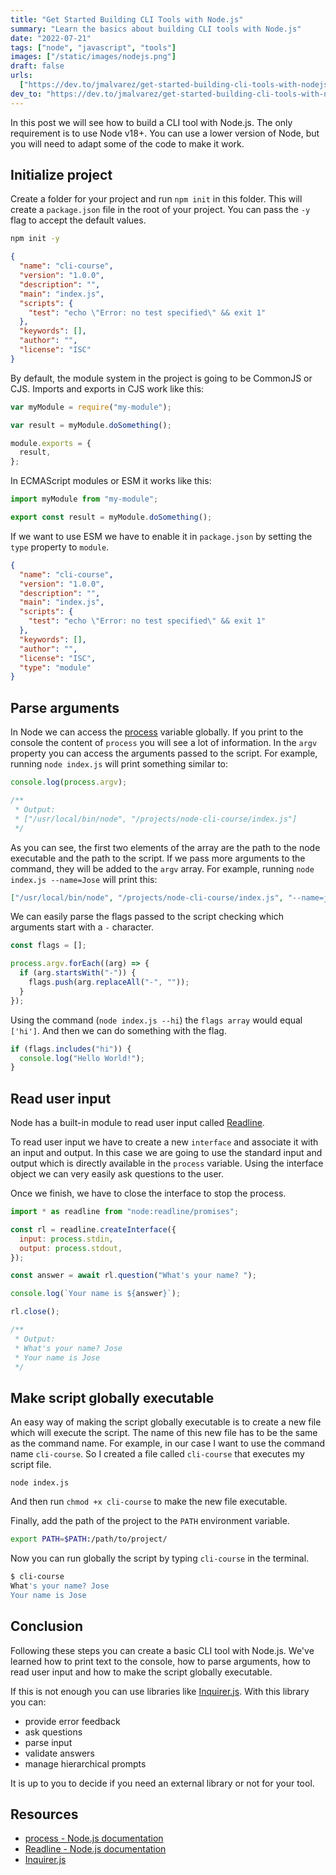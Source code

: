 ```yaml
---
title: "Get Started Building CLI Tools with Node.js"
summary: "Learn the basics about building CLI tools with Node.js"
date: "2022-07-21"
tags: ["node", "javascript", "tools"]
images: ["/static/images/nodejs.png"]
draft: false
urls:
  ["https://dev.to/jmalvarez/get-started-building-cli-tools-with-nodejs-4eg7"]
dev_to: "https://dev.to/jmalvarez/get-started-building-cli-tools-with-nodejs-4eg7"
---
```


<TOCInline toc={props.toc} asDisclosure />

In this post we will see how to build a CLI tool with Node.js. The only requirement is to use Node v18+. You can use a lower version of Node, but you will need to adapt some of the code to make it work.

## Initialize project

Create a folder for your project and run `npm init` in this folder. This will create a `package.json` file in the root of your project. You can pass the `-y` flag to accept the default values.

```sh
npm init -y
```

```json showLineNumbers
{
  "name": "cli-course",
  "version": "1.0.0",
  "description": "",
  "main": "index.js",
  "scripts": {
    "test": "echo \"Error: no test specified\" && exit 1"
  },
  "keywords": [],
  "author": "",
  "license": "ISC"
}
```

By default, the module system in the project is going to be CommonJS or CJS. Imports and exports in CJS work like this:

```js {1, 5, 6, 7} showLineNumbers
var myModule = require("my-module");

var result = myModule.doSomething();

module.exports = {
  result,
};
```

In ECMAScript modules or ESM it works like this:

```js {1, 3} showLineNumbers
import myModule from "my-module";

export const result = myModule.doSomething();
```

If we want to use ESM we have to enable it in `package.json` by setting the `type` property to `module`.

```json {12} showLineNumbers
{
  "name": "cli-course",
  "version": "1.0.0",
  "description": "",
  "main": "index.js",
  "scripts": {
    "test": "echo \"Error: no test specified\" && exit 1"
  },
  "keywords": [],
  "author": "",
  "license": "ISC",
  "type": "module"
}
```

## Parse arguments

In Node we can access the [process](https://nodejs.org/api/process.html) variable globally. If you print to the console the content of `process` you will see a lot of information. In the `argv` property you can access the arguments passed to the script. For example, running `node index.js` will print something similar to:

```js showLineNumbers
console.log(process.argv);

/**
 * Output:
 * ["/usr/local/bin/node", "/projects/node-cli-course/index.js"]
 */
```

As you can see, the first two elements of the array are the path to the node executable and the path to the script. If we pass more arguments to the command, they will be added to the `argv` array. For example, running `node index.js --name=Jose` will print this:

```json showLineNumbers
["/usr/local/bin/node", "/projects/node-cli-course/index.js", "--name=jose"]
```

We can easily parse the flags passed to the script checking which arguments start with a `-` character.

```js {4:5} showLineNumbers
const flags = [];

process.argv.forEach((arg) => {
  if (arg.startsWith("-")) {
    flags.push(arg.replaceAll("-", ""));
  }
});
```

Using the command (`node index.js --hi`) the `flags array` would equal `['hi']`.
And then we can do something with the flag.

```js showLineNumbers
if (flags.includes("hi")) {
  console.log("Hello World!");
}
```

## Read user input

Node has a built-in module to read user input called [Readline](https://nodejs.org/api/readline.html).

To read user input we have to create a new `interface` and associate it with an input and output. In this case we are going to use the standard input and output which is directly available in the `process` variable. Using the interface object we can very easily ask questions to the user.

Once we finish, we have to close the interface to stop the process.

```js showLineNumbers
import * as readline from "node:readline/promises";

const rl = readline.createInterface({
  input: process.stdin,
  output: process.stdout,
});

const answer = await rl.question("What's your name? ");

console.log(`Your name is ${answer}`);

rl.close();

/**
 * Output:
 * What's your name? Jose
 * Your name is Jose
 */
```

## Make script globally executable

An easy way of making the script globally executable is to create a new file which will execute the script.
The name of this new file has to be the same as the command name. For example, in our case I want to use the command name `cli-course`. So I created a file called `cli-course` that executes my script file.

```bash:cli-course
node index.js
```

And then run `chmod +x cli-course` to make the new file executable.

Finally, add the path of the project to the `PATH` environment variable.

```bash
export PATH=$PATH:/path/to/project/
```

Now you can run globally the script by typing `cli-course` in the terminal.

```bash
$ cli-course
What's your name? Jose
Your name is Jose
```

## Conclusion

Following these steps you can create a basic CLI tool with Node.js. We've learned how to print text to the console, how to parse arguments, how to read user input and how to make the script globally executable.

If this is not enough you can use libraries like [Inquirer.js](https://www.npmjs.com/package/inquirer). With this library you can:

- provide error feedback
- ask questions
- parse input
- validate answers
- manage hierarchical prompts

It is up to you to decide if you need an external library or not for your tool.

## Resources

- [process - Node.js documentation](https://nodejs.org/api/process.html)
- [Readline - Node.js documentation](https://nodejs.org/api/readline.html)
- [Inquirer.js](https://www.npmjs.com/package/inquirer)
